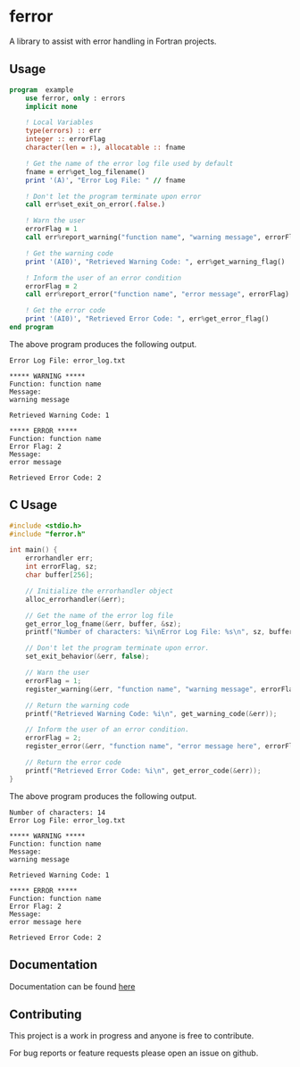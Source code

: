 # ferror
A library to assist with error handling in Fortran projects.

## Usage

```fortran
program  example
    use ferror, only : errors
    implicit none

    ! Local Variables
    type(errors) :: err
    integer :: errorFlag
    character(len = :), allocatable :: fname

    ! Get the name of the error log file used by default
    fname = err%get_log_filename()
    print '(A)', "Error Log File: " // fname

    ! Don't let the program terminate upon error
    call err%set_exit_on_error(.false.)

    ! Warn the user
    errorFlag = 1
    call err%report_warning("function name", "warning message", errorFlag)

    ! Get the warning code
    print '(AI0)', "Retrieved Warning Code: ", err%get_warning_flag()

    ! Inform the user of an error condition
    errorFlag = 2
    call err%report_error("function name", "error message", errorFlag)

    ! Get the error code
    print '(AI0)', "Retrieved Error Code: ", err%get_error_flag()
end program 
```
The above program produces the following output.
```text
Error Log File: error_log.txt
 
***** WARNING *****
Function: function name
Message:
warning message
 
Retrieved Warning Code: 1
 
***** ERROR *****
Function: function name
Error Flag: 2
Message:
error message
 
Retrieved Error Code: 2
```

## C Usage
```c
#include <stdio.h>
#include "ferror.h"

int main() {
    errorhandler err;
    int errorFlag, sz;
    char buffer[256];

    // Initialize the errorhandler object
    alloc_errorhandler(&err);

    // Get the name of the error log file
    get_error_log_fname(&err, buffer, &sz);
    printf("Number of characters: %i\nError Log File: %s\n", sz, buffer);

    // Don't let the program terminate upon error.
    set_exit_behavior(&err, false);

    // Warn the user
    errorFlag = 1;
    register_warning(&err, "function name", "warning message", errorFlag);

    // Return the warning code
    printf("Retrieved Warning Code: %i\n", get_warning_code(&err));

    // Inform the user of an error condition.
    errorFlag = 2;
    register_error(&err, "function name", "error message here", errorFlag);

    // Return the error code
    printf("Retrieved Error Code: %i\n", get_error_code(&err));
}
```
The above program produces the following output.
```text
Number of characters: 14
Error Log File: error_log.txt

***** WARNING *****
Function: function name
Message:
warning message

Retrieved Warning Code: 1

***** ERROR *****
Function: function name
Error Flag: 2
Message:
error message here

Retrieved Error Code: 2
```

## Documentation
Documentation can be found [here](doc/refman.pdf)

## Contributing
This project is a work in progress and anyone is free to contribute.

For bug reports or feature requests please open an issue on github.
